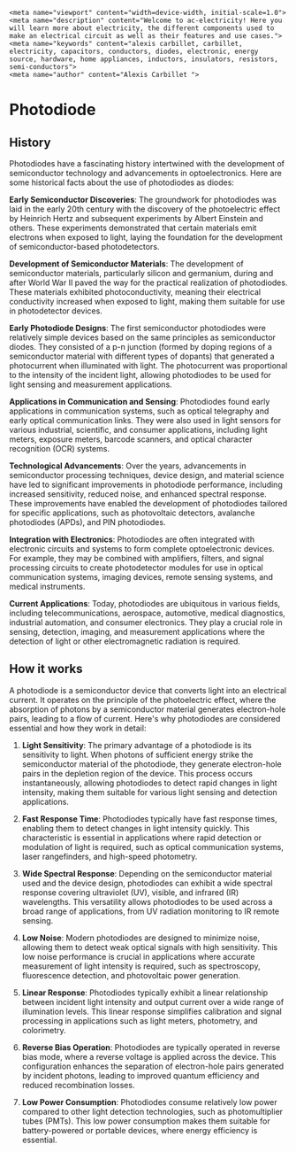     <meta name="viewport" content="width=device-width, initial-scale=1.0">
    <meta name="description" content="Welcome to ac-electricity! Here you will learn more about electricity, the different components used to make an electrical circuit as well as their features and use cases.">
    <meta name="keywords" content="alexis carbillet, carbillet, electricity, capacitors, conductors, diodes, electronic, energy source, hardware, home appliances, inductors, insulators, resistors, semi-conductors">
    <meta name="author" content="Alexis Carbillet ">
</head>

# Photodiode

## History

Photodiodes have a fascinating history intertwined with the development of semiconductor technology and advancements in optoelectronics. Here are some historical facts about the use of photodiodes as diodes:

**Early Semiconductor Discoveries**: The groundwork for photodiodes was laid in the early 20th century with the discovery of the photoelectric effect by Heinrich Hertz and subsequent experiments by Albert Einstein and others. These experiments demonstrated that certain materials emit electrons when exposed to light, laying the foundation for the development of semiconductor-based photodetectors.

**Development of Semiconductor Materials**: The development of semiconductor materials, particularly silicon and germanium, during and after World War II paved the way for the practical realization of photodiodes. These materials exhibited photoconductivity, meaning their electrical conductivity increased when exposed to light, making them suitable for use in photodetector devices.

**Early Photodiode Designs**: The first semiconductor photodiodes were relatively simple devices based on the same principles as semiconductor diodes. They consisted of a p-n junction (formed by doping regions of a semiconductor material with different types of dopants) that generated a photocurrent when illuminated with light. The photocurrent was proportional to the intensity of the incident light, allowing photodiodes to be used for light sensing and measurement applications.

**Applications in Communication and Sensing**: Photodiodes found early applications in communication systems, such as optical telegraphy and early optical communication links. They were also used in light sensors for various industrial, scientific, and consumer applications, including light meters, exposure meters, barcode scanners, and optical character recognition (OCR) systems.

**Technological Advancements**: Over the years, advancements in semiconductor processing techniques, device design, and material science have led to significant improvements in photodiode performance, including increased sensitivity, reduced noise, and enhanced spectral response. These improvements have enabled the development of photodiodes tailored for specific applications, such as photovoltaic detectors, avalanche photodiodes (APDs), and PIN photodiodes.

**Integration with Electronics**: Photodiodes are often integrated with electronic circuits and systems to form complete optoelectronic devices. For example, they may be combined with amplifiers, filters, and signal processing circuits to create photodetector modules for use in optical communication systems, imaging devices, remote sensing systems, and medical instruments.

**Current Applications**: Today, photodiodes are ubiquitous in various fields, including telecommunications, aerospace, automotive, medical diagnostics, industrial automation, and consumer electronics. They play a crucial role in sensing, detection, imaging, and measurement applications where the detection of light or other electromagnetic radiation is required.


## How it works

A photodiode is a semiconductor device that converts light into an electrical current. It operates on the principle of the photoelectric effect, where the absorption of photons by a semiconductor material generates electron-hole pairs, leading to a flow of current. Here's why photodiodes are considered essential and how they work in detail:

1. **Light Sensitivity**: The primary advantage of a photodiode is its sensitivity to light. When photons of sufficient energy strike the semiconductor material of the photodiode, they generate electron-hole pairs in the depletion region of the device. This process occurs instantaneously, allowing photodiodes to detect rapid changes in light intensity, making them suitable for various light sensing and detection applications.

2. **Fast Response Time**: Photodiodes typically have fast response times, enabling them to detect changes in light intensity quickly. This characteristic is essential in applications where rapid detection or modulation of light is required, such as optical communication systems, laser rangefinders, and high-speed photometry.

3. **Wide Spectral Response**: Depending on the semiconductor material used and the device design, photodiodes can exhibit a wide spectral response covering ultraviolet (UV), visible, and infrared (IR) wavelengths. This versatility allows photodiodes to be used across a broad range of applications, from UV radiation monitoring to IR remote sensing.

4. **Low Noise**: Modern photodiodes are designed to minimize noise, allowing them to detect weak optical signals with high sensitivity. This low noise performance is crucial in applications where accurate measurement of light intensity is required, such as spectroscopy, fluorescence detection, and photovoltaic power generation.

5. **Linear Response**: Photodiodes typically exhibit a linear relationship between incident light intensity and output current over a wide range of illumination levels. This linear response simplifies calibration and signal processing in applications such as light meters, photometry, and colorimetry.

6. **Reverse Bias Operation**: Photodiodes are typically operated in reverse bias mode, where a reverse voltage is applied across the device. This configuration enhances the separation of electron-hole pairs generated by incident photons, leading to improved quantum efficiency and reduced recombination losses.

7. **Low Power Consumption**: Photodiodes consume relatively low power compared to other light detection technologies, such as photomultiplier tubes (PMTs). This low power consumption makes them suitable for battery-powered or portable devices, where energy efficiency is essential.
